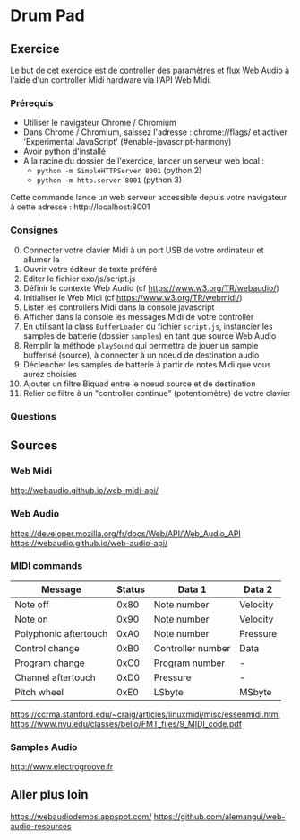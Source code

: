 # Drum Pad

## Exercice

Le but de cet exercice est de controller des paramètres et flux Web Audio à l'aide d'un controller Midi hardware via l'API Web Midi.

### Prérequis

- Utiliser le navigateur Chrome / Chromium
- Dans Chrome / Chromium, saissez l'adresse : chrome://flags/ et activer 'Experimental JavaScript' (#enable-javascript-harmony)
- Avoir python d'installé
- A la racine du dossier de l'exercice, lancer un serveur web local :
    - ```python -m SimpleHTTPServer 8001``` (python 2)
    - ```python -m http.server 8001``` (python 3)

 Cette commande lance un web serveur accessible depuis votre navigateur à cette adresse : http://localhost:8001

### Consignes

0. Connecter votre clavier Midi à un port USB de votre ordinateur et allumer le
1. Ouvrir votre éditeur de texte préféré
2. Editer le fichier exo/js/script.js
3. Définir le contexte Web Audio (cf https://www.w3.org/TR/webaudio/)
4. Initialiser le Web Midi (cf https://www.w3.org/TR/webmidi/)
5. Lister les controllers Midi dans la console javascript
6. Afficher dans la console les messages Midi de votre controller
7. En utilisant la class ```BufferLoader``` du fichier ```script.js```, instancier les samples de batterie (dossier ```samples```) en tant que source Web Audio
8. Remplir la méthode ```playSound``` qui permettra de jouer un sample bufferisé (source), à connecter à un noeud de destination audio
9. Déclencher les samples de batterie à partir de notes Midi que vous aurez choisies
10. Ajouter un filtre Biquad entre le noeud source et de destination
11. Relier ce filtre à un "controller continue" (potentiomètre) de votre clavier

### Questions 



## Sources

### Web Midi

http://webaudio.github.io/web-midi-api/

### Web Audio

https://developer.mozilla.org/fr/docs/Web/API/Web_Audio_API
https://webaudio.github.io/web-audio-api/

### MIDI commands

Message | Status | Data 1 | Data 2
------- | -------|-------|-------
Note off | 0x80 | Note number | Velocity
Note on | 0x90 | Note number | Velocity
Polyphonic aftertouch | 0xA0 | Note number | Pressure
Control change | 0xB0 | Controller number | Data
Program change | 0xC0 | Program number | -
Channel aftertouch | 0xD0 | Pressure | -
Pitch wheel | 0xE0 | LSbyte | MSbyte 

https://ccrma.stanford.edu/~craig/articles/linuxmidi/misc/essenmidi.html
https://www.nyu.edu/classes/bello/FMT_files/9_MIDI_code.pdf


### Samples Audio 

http://www.electrogroove.fr


## Aller plus loin

https://webaudiodemos.appspot.com/
https://github.com/alemangui/web-audio-resources



